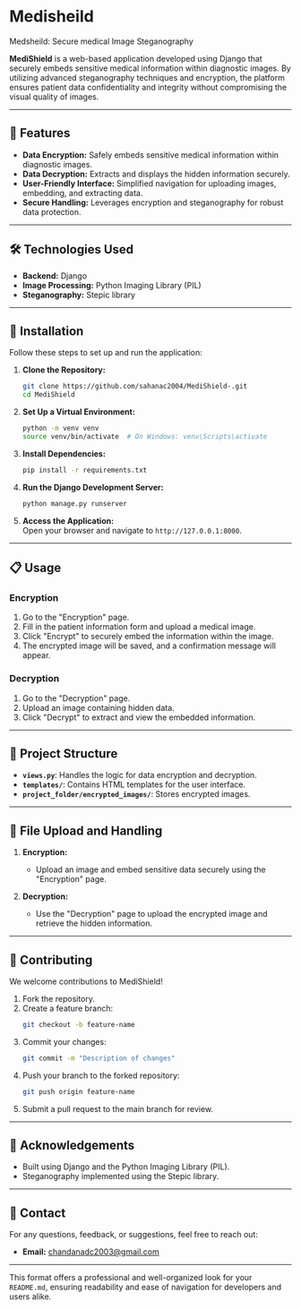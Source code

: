 # Medisheild
Medsheild: Secure medical Image Steganography 
 
**MediShield** is a web-based application developed using Django that securely embeds sensitive medical information within diagnostic images. By utilizing advanced steganography techniques and encryption, the platform ensures patient data confidentiality and integrity without compromising the visual quality of images.

---

## 🚀 Features  

- **Data Encryption:** Safely embeds sensitive medical information within diagnostic images.  
- **Data Decryption:** Extracts and displays the hidden information securely.  
- **User-Friendly Interface:** Simplified navigation for uploading images, embedding, and extracting data.  
- **Secure Handling:** Leverages encryption and steganography for robust data protection.  

---

## 🛠️ Technologies Used  

- **Backend:** Django  
- **Image Processing:** Python Imaging Library (PIL)  
- **Steganography:** Stepic library  

---

## 📖 Installation  

Follow these steps to set up and run the application:  

1. **Clone the Repository:**  
   ```bash
   git clone https://github.com/sahanac2004/MediShield-.git
   cd MediShield
   ```

2. **Set Up a Virtual Environment:**  
   ```bash
   python -m venv venv
   source venv/bin/activate  # On Windows: venv\Scripts\activate
   ```

3. **Install Dependencies:**  
   ```bash
   pip install -r requirements.txt
   ```

4. **Run the Django Development Server:**  
   ```bash
   python manage.py runserver
   ```

5. **Access the Application:**  
   Open your browser and navigate to `http://127.0.0.1:8000`.

---

## 📋 Usage  

### **Encryption**  
1. Go to the "Encryption" page.  
2. Fill in the patient information form and upload a medical image.  
3. Click "Encrypt" to securely embed the information within the image.  
4. The encrypted image will be saved, and a confirmation message will appear.  

### **Decryption**  
1. Go to the "Decryption" page.  
2. Upload an image containing hidden data.  
3. Click "Decrypt" to extract and view the embedded information.  

---

## 📂 Project Structure  

- **`views.py`**: Handles the logic for data encryption and decryption.  
- **`templates/`**: Contains HTML templates for the user interface.  
- **`project_folder/encrypted_images/`**: Stores encrypted images.  

---

## 📂 File Upload and Handling  

1. **Encryption:**  
   - Upload an image and embed sensitive data securely using the "Encryption" page.  

2. **Decryption:**  
   - Use the "Decryption" page to upload the encrypted image and retrieve the hidden information.

---

## 🤝 Contributing  

We welcome contributions to MediShield!  

1. Fork the repository.  
2. Create a feature branch:  
   ```bash
   git checkout -b feature-name
   ```  
3. Commit your changes:  
   ```bash
   git commit -m "Description of changes"
   ```  
4. Push your branch to the forked repository:  
   ```bash
   git push origin feature-name
   ```  
5. Submit a pull request to the main branch for review.  

---

## 🙏 Acknowledgements  

- Built using Django and the Python Imaging Library (PIL).  
- Steganography implemented using the Stepic library.  

---

## 📧 Contact  

For any questions, feedback, or suggestions, feel free to reach out:  

- **Email:** [chandanadc2003@gmail.com](mailto:chandanadc2003@gmail.com)  

--- 

This format offers a professional and well-organized look for your `README.md`, ensuring readability and ease of navigation for developers and users alike.
